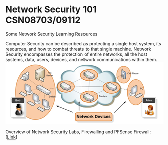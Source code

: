 # Network Security 101 CSN08703/09112
Some Network Security Learning Resources

Computer Security can be described as protecting a single host system, its resources, and how to combat threats to that single machine. Network Security encompasses the protection of entire networks, all the host systems, data, users, devices, and network communications within them. 
![image](https://github.com/SecretishSquirrel/network_security/blob/master/NetworkDevices.JPG)

Overview of Network Security Labs, Firewalling and PFSense Firewall: [<a href="https://youtu.be/pbhJSvEXZrw">Link</a>]

